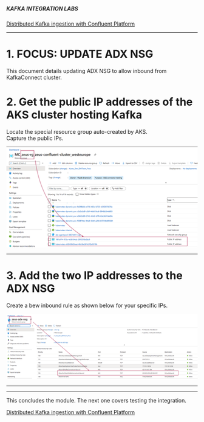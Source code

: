 
##### KAFKA INTEGRATION LABS

[Distributed Kafka ingestion with Confluent Platform](README.md)
<hr>

# 1. FOCUS: UPDATE ADX NSG
This document details updating ADX NSG to allow inbound from KafkaConnect cluster.<br>

# 2. Get the public IP addresses of the AKS cluster hosting Kafka

Locate the special resource group auto-created by AKS.<br>
Capture the public IPs.<br>

![NSG](../images/aks-nsg.png)
<br>
<hr>

# 3. Add the two IP addresses to the ADX NSG 

Create a bew inbound rule as shown below for your specific IPs.

![NSG](../images/adx-nsg.png)
<br>
<hr>

<hr>
This concludes the module.  The next one covers testing the integration.

 [Distributed Kafka ingestion with Confluent Platform](README.md)
